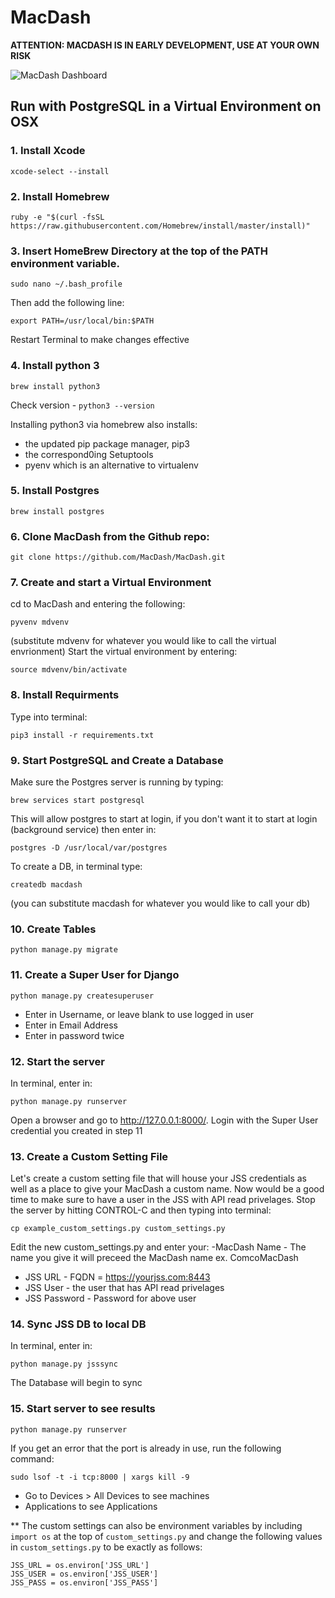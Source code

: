 # MacDash

**ATTENTION: MACDASH IS IN EARLY DEVELOPMENT, USE AT YOUR OWN RISK**

![MacDash Dashboard](https://github.com/cshepp1211/MacDash/blob/master/Screenshots/MacDash_Dashboard.jpg)

## Run with PostgreSQL in a Virtual Environment on OSX

### 1. Install Xcode
```
xcode-select --install
```
### 2. Install Homebrew
```
ruby -e "$(curl -fsSL https://raw.githubusercontent.com/Homebrew/install/master/install)"
```
### 3. Insert HomeBrew Directory at the top of the PATH environment variable.
```
sudo nano ~/.bash_profile
```
Then add the following line:
``` 
export PATH=/usr/local/bin:$PATH 
```
Restart Terminal to make changes effective
### 4. Install python 3
```
brew install python3
```
Check version - ```python3 --version```

Installing python3 via homebrew also installs:  
  - the updated pip package manager, pip3  
  - the correspond0ing Setuptools  
  - pyenv which is an alternative to virtualenv  

### 5. Install Postgres
```
brew install postgres
```
### 6. Clone MacDash from the Github repo:
```
git clone https://github.com/MacDash/MacDash.git
```
### 7. Create and start a Virtual Environment
cd to MacDash and entering the following:
```
pyvenv mdvenv
```
(substitute mdvenv for whatever you would like to call the virtual envrionment)
Start the virtual environment by entering:
```
source mdvenv/bin/activate
```
### 8. Install Requirments
Type into terminal:
```
pip3 install -r requirements.txt
```
### 9. Start PostgreSQL and Create a Database
Make sure the Postgres server is running by typing:
```
brew services start postgresql
```
This will allow postgres to start at login, if you don't want it to start at login (background service) then enter in:
```
postgres -D /usr/local/var/postgres
```
To create a DB, in terminal type:
```
createdb macdash
```
(you can substitute macdash for whatever you would like to call your db)
### 10. Create Tables
```
python manage.py migrate
```
### 11. Create a Super User for Django
```
python manage.py createsuperuser
```
  - Enter in Username, or leave blank to use logged in user  
  - Enter in Email Address  
  - Enter in password twice  
  ### 12.  Start the server
  In terminal, enter in:
  ```
  python manage.py runserver
  ```
Open a browser and go to http://127.0.0.1:8000/. Login with the Super User credential you created in step 11
### 13. Create a Custom Setting File
Let's create a custom setting file that will house your JSS credentials as well as a place to give your MacDash a custom name. 
Now would be a good time to make sure to have a user in the JSS with API read privelages.
Stop the server by hitting CONTROL-C and then typing into terminal:
```
cp example_custom_settings.py custom_settings.py
```
Edit the new custom_settings.py and enter your:
  -MacDash Name - The name you give it will preceed the MacDash name ex. ComcoMacDash  
  - JSS URL - FQDN = https://yourjss.com:8443  
  - JSS User - the user that has API read privelages  
  - JSS Password - Password for above user  
### 14. Sync JSS DB to local DB
In terminal, enter in:
```
python manage.py jsssync
```
The Database will begin to sync
### 15. Start server to see results
```
python manage.py runserver
```
If you get an error that the port is already in use, run the following command:
```
sudo lsof -t -i tcp:8000 | xargs kill -9
```
  - Go to Devices > All Devices to see machines  
  - Applications to see Applications

** The custom settings can also be environment variables by including `import os` at the top of `custom_settings.py` and change the following values in `custom_settings.py` to be exactly as follows:
```
JSS_URL = os.environ['JSS_URL']
JSS_USER = os.environ['JSS_USER']
JSS_PASS = os.environ['JSS_PASS']

